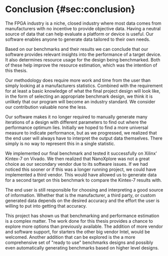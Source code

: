 # Conclusion {#sec:conclusion}

The FPGA industry is a niche, closed industry where most data comes from manufacturers with no incentive to provide objective data. Having a neutral source of data that can help evaluate a platform or device is useful. Our software enables anyone to generate data tailored to their own needs.

Based on our benchmarks and their results we can conclude that our software provides relevant insights into the performance of a target device. It also determines resource usage for the design being benchmarked. Both of these help improve the resource estimation, which was the intention of this thesis.

Our methodology does require more work and time from the user than simply looking at a manufacturers statistics. Combined with the requirement for at least a basic knowledge of what the final project design will look like, in the form of selecting an appropriate benchmark design, we think it is unlikely that our program will become an industry standard. We consider our contribution valuable none the less.

Our software makes it no longer required to manually generate many iterations of a design with different parameters to find out where the performance optimum lies. Initially we hoped to find a more universal measure to indicate performance, but as we progressed, we realized that the end user will always have to interpret the output data themselves. There simply is no way to represent this in a single statistic.

We implemented our final benchmark and tested it successfully on Xilinx' Kintex-7 on Vivado. We then realized that NanoXplore was not a great choice as our secondary vendor due to its software issues. If we had noticed this sooner or if this was a longer running project, we could have implemented a third vendor. This would have allowed us to generate data for a second target on this benchmark to compare the Kintex-7 results with.

The end user is still responsible for choosing and interpreting a good source of information. Whether that is the manufacturer, a third party, or custom generated data depends on the desired accuracy and the effort the user is willing to put into getting that accuracy.

This project has shown us that benchmarking and performance estimation is a complex matter. The work done for this thesis provides a chance to explore more options than previously available. The addition of more vendor and software support, for starters the other big vendor Intel, would be welcomed. Another addition that can be explored is the a more comprehensive set of "ready to use" benchmarks designs and possibly even automatically generating benchmarks based on higher level designs.
